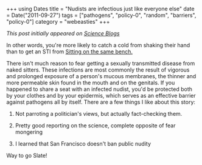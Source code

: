 +++
using Dates
title = "Nudists are infectious just like everyone else"
date = Date("2011-09-27")
tags = ["pathogens", "policy-0", "random", "barriers", "policy-0"]
category = "webeasties"
+++

_This post initially appeared on [Science Blogs](http://scienceblogs.com/webeasties)_

In other words, you're more likely to catch a cold from shaking their hand than to get an STI from [Sitting on the same bench.](http://www.slate.com/id/2304427/)

There isn't much reason to fear getting a sexually transmitted disease from naked sitters. These infections are most commonly the result of vigorous and prolonged exposure of a person's mucous membranes, the thinner and more permeable skin found in the mouth and on the genitals. If you happened to share a seat with an infected nudist, you'd be protected both by your clothes and by your epidermis, which serves as an effective barrier against pathogens all by itself. 
There are a few things I like about this story:

1) Not parroting a politician's views, but actually fact-checking them.

2) Pretty good reporting on the science, complete opposite of fear mongering

3) I learned that San Francisco doesn't ban public nudity

Way to go Slate!

      
  
